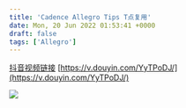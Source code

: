 ```yaml
---
title: 'Cadence Allegro Tips T点复用'
date: Mon, 20 Jun 2022 01:53:41 +0000
draft: false
tags: ['Allegro']
---
```


[抖音视频链接](https://v.douyin.com/YyTPoDJ/) [https://v.douyin.com/YyTPoDJ/](https://v.douyin.com/YyTPoDJ/)

![](https://p3-sign.bdxiguaimg.com/tos-cn-p-0004/837062fa21684a6ab73c63f2b286acb2_1655470617~tplv-pk90l89vgd-crop-center:0:0.jpeg?x-expires=1658281649&x-signature=bLmFFNUR8gBdRVQJve9R5hfdps0%3D)